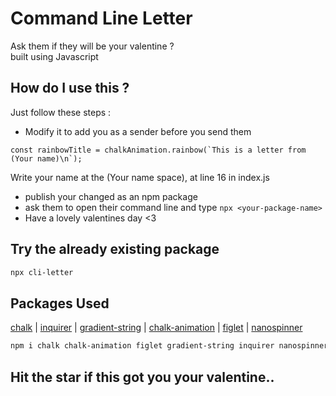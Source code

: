 # Command Line Letter

Ask them if they will be your valentine ? <br>
built using Javascript

## How do I use this ?
Just follow these steps : <br>
- Modify it to add you as a sender before you send them
```
const rainbowTitle = chalkAnimation.rainbow(`This is a letter from (Your name)\n`);
```
Write your name at the (Your name space), at line 16 in index.js
- publish your changed as an npm package
- ask them to open their command line and type ```npx <your-package-name>```
- Have a lovely valentines day <3

## Try the already existing package

```sh
npx cli-letter
```

## Packages Used

[chalk](https://github.com/chalk/chalk) | 
[inquirer](https://github.com/SBoudrias/Inquirer.js) |
[gradient-string](https://github.com/bokub/gradient-string) |
[chalk-animation](https://github.com/bokub/chalk-animation) |
[figlet](https://github.com/patorjk/figlet.js) |
[nanospinner](https://github.com/usmanyunusov/nanospinner)


```sh
npm i chalk chalk-animation figlet gradient-string inquirer nanospinner
```

## Hit the star if this got you your valentine..